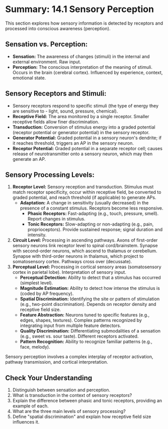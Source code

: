 # Summary: 14.1 Sensory Perception

This section explores how sensory information is detected by receptors and processed into conscious awareness (perception).

## Sensation vs. Perception:

*   **Sensation:** The awareness of changes (stimuli) in the internal and external environment. Raw input.
*   **Perception:** The conscious interpretation of the meaning of stimuli. Occurs in the brain (cerebral cortex). Influenced by experience, context, emotional state.

## Sensory Receptors and Stimuli:

*   Sensory receptors respond to specific stimuli (the type of energy they are sensitive to - light, sound, pressure, chemical).
*   **Receptive Field:** The area monitored by a single receptor. Smaller receptive fields allow finer discrimination.
*   **Transduction:** Conversion of stimulus energy into a graded potential (receptor potential or generator potential) in the sensory receptor.
*   **Generator Potential:** Graded potential in a sensory neuron's dendrite; if it reaches threshold, triggers an AP in the sensory neuron.
*   **Receptor Potential:** Graded potential in a separate receptor cell; causes release of neurotransmitter onto a sensory neuron, which may then generate an AP.

## Sensory Processing Levels:

1.  **Receptor Level:** Sensory reception and transduction. Stimulus must match receptor specificity, occur within receptive field, be converted to graded potential, and reach threshold (if applicable) to generate APs.
    *   **Adaptation:** A change in sensitivity (usually decreased) in the presence of a constant stimulus. Receptors become less responsive.
        *   **Phasic Receptors:** Fast-adapting (e.g., touch, pressure, smell). Report changes in stimulus.
        *   **Tonic Receptors:** Slow-adapting or non-adapting (e.g., pain, proprioceptors). Provide sustained response; signal duration and intensity.
2.  **Circuit Level:** Processing in ascending pathways. Axons of first-order sensory neurons link receptor level to spinal cord/brainstem. Synapse with second-order neurons, which ascend to thalamus or cerebellum. Synapse with third-order neurons in thalamus, which project to somatosensory cortex. Pathways cross over (decussate).
3.  **Perceptual Level:** Processing in cortical sensory areas (somatosensory cortex in parietal lobe). Interpretation of sensory input.
    *   **Perceptual Detection:** Ability to detect that a stimulus has occurred (simplest level).
    *   **Magnitude Estimation:** Ability to detect how intense the stimulus is (coded by AP frequency).
    *   **Spatial Discrimination:** Identifying the site or pattern of stimulation (e.g., two-point discrimination). Depends on receptor density and receptive field size.
    *   **Feature Abstraction:** Neurons tuned to specific features (e.g., edges, shapes, textures). Complex patterns recognized by integrating input from multiple feature detectors.
    *   **Quality Discrimination:** Differentiating submodalities of a sensation (e.g., sweet vs. sour taste). Different receptors activated.
    *   **Pattern Recognition:** Ability to recognize familiar patterns (e.g., face, melody).

Sensory perception involves a complex interplay of receptor activation, pathway transmission, and cortical interpretation.

## Check Your Understanding

1.  Distinguish between sensation and perception.
2.  What is transduction in the context of sensory receptors?
3.  Explain the difference between phasic and tonic receptors, providing an example of each.
4.  What are the three main levels of sensory processing?
5.  Define "spatial discrimination" and explain how receptive field size influences it.
